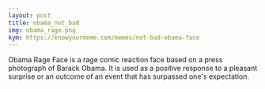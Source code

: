 ```yaml
---
layout: post
title: obama_not_bad
img: obama_rage.png
kym: https://knowyourmeme.com/memes/not-bad-obama-face
---
```

Obama Rage Face is a rage comic reaction face based on a press photograph of Barack Obama.
It is used as a positive response to a pleasant surprise or an outcome of an event that has surpassed one's expectation.
